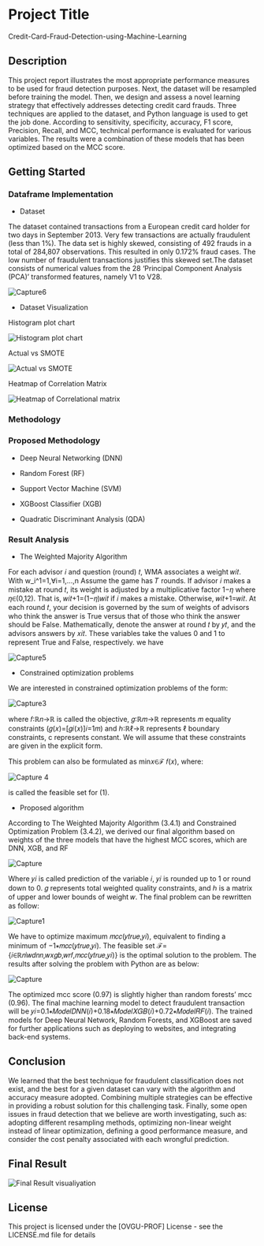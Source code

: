 # Project Title

Credit-Card-Fraud-Detection-using-Machine-Learning

## Description

This project report illustrates the most appropriate performance measures to be used for fraud detection purposes. Next, the dataset will be resampled before training the model. Then, we design and assess a novel learning strategy that effectively addresses detecting credit card frauds. Three techniques are applied to the dataset, and Python language is used to get the job done. According to sensitivity, specificity, accuracy, F1 score, Precision, Recall, and MCC, technical performance is evaluated for various variables. The results were a combination of these models that has been optimized based on the MCC score.

## Getting Started

### Dataframe Implementation


* Dataset


The dataset contained transactions from a European credit card holder for two days in September 2013. Very few transactions are actually fraudulent (less than 1%). The data set is highly skewed, consisting of 492 frauds in a total of 284,807 observations. This resulted in only 0.172% fraud cases. The low number of fraudulent transactions justifies this skewed set.The dataset consists of numerical values from the 28 ‘Principal Component Analysis (PCA)’ transformed features, namely V1 to V28.

![Capture6](https://user-images.githubusercontent.com/81937480/172600440-53e10e2a-596e-4e8b-8be8-ccd343fef70d.JPG)


* Dataset Visualization

Histogram plot chart

![Histogram plot chart](https://user-images.githubusercontent.com/81937480/172600770-f5939263-7108-4044-b3b8-5e6e460259a0.png)


Actual vs SMOTE

![Actual vs SMOTE](https://user-images.githubusercontent.com/81937480/172600539-e9d87c33-2d05-4dd5-998f-4cd80fc17b80.png)


Heatmap of Correlation Matrix

![Heatmap of Correlational matrix](https://user-images.githubusercontent.com/81937480/172600605-d10aea7d-d313-45d6-9f0b-a06da41cde6d.png)



### Methodology


### Proposed Methodology


* Deep Neural Networking (DNN)

* Random Forest (RF)

* Support Vector Machine (SVM)

* XGBoost Classifier (XGB)

* Quadratic Discriminant Analysis (QDA)


### Result Analysis 

* The Weighted Majority Algorithm

For each advisor 𝑖 and question (round) 𝑡, WMA associates a weight 𝑤𝑖𝑡. With w_i^1=1,∀i=1,…,n Assume the game has 𝑇 rounds. If advisor 𝑖 makes a mistake at round 𝑡, its weight is adjusted by a multiplicative factor 1−𝜂 where 𝜂∈(0,12). That is, 𝑤𝑖𝑡+1=(1−𝜂)𝑤𝑖𝑡 if 𝑖 makes a mistake. Otherwise, 𝑤𝑖𝑡+1=𝑤𝑖𝑡. At each round 𝑡, your decision is governed by the sum of weights of advisors who think the answer is True versus that of those who think the answer should be False. Mathematically, denote the answer at round 𝑡 by 𝑦𝑡, and the advisors answers by 𝑥𝑖𝑡. These variables take the values 0 and 1 to represent True and False, respectively. we have 

![Capture5](https://user-images.githubusercontent.com/81937480/172599856-a3d57d6e-f03f-4987-ab35-2b8cc7ef29e4.JPG)


* Constrained optimization problems

We are interested in constrained optimization problems of the form:

![Capture3](https://user-images.githubusercontent.com/81937480/172599958-02dfc53d-c2fe-4b15-a68a-a9a9661d78f5.JPG)

where 𝑓∶ℝ𝑛→ℝ is called the objective, 𝑔∶ℝ𝑚→ℝ represents 𝑚 equality constraints (𝑔(𝑥)=[𝑔𝑖(𝑥)]𝑖=1𝑚) and ℎ∶ℝℓ→ℝ represents ℓ boundary constraints, c represents constant. We will assume that these constraints are given in the explicit form.

This problem can also be formulated as min𝑥∈ℱ 𝑓(𝑥), where:

![Capture 4](https://user-images.githubusercontent.com/81937480/172600014-c9e317c4-9f33-4687-8d5d-e3546d7b3050.JPG) 

is called the feasible set for (1).


* Proposed algorithm

According to The Weighted Majority Algorithm (3.4.1) and Constrained Optimization Problem (3.4.2), we derived our final algorithm based on weights of the three models that have the highest MCC scores, which are DNN, XGB, and RF 


![Capture](https://user-images.githubusercontent.com/81937480/172599298-170665a2-26a9-4c97-80ba-dc89e77a75ef.JPG)


Where 𝑦𝑖 is called prediction of the variable 𝑖, 𝑦𝑖 is rounded up to 1 or round down to 0. 𝑔 represents total weighted quality constraints, and ℎ is a matrix of upper and lower bounds of weight 𝑤. The final problem can be rewritten as follow:


![Capture1](https://user-images.githubusercontent.com/81937480/172599402-328d0d00-4411-4fcf-9514-018fa544ec68.JPG)


We have to optimize maximum 𝑚𝑐𝑐(𝑦𝑡𝑟𝑢𝑒,𝑦𝑖), equivalent to finding a minimum of −1∗𝑚𝑐𝑐(𝑦𝑡𝑟𝑢𝑒,𝑦𝑖). The feasible set ℱ={𝑖∈ℝ𝑛∣𝑤𝑑𝑛𝑛,𝑤𝑥𝑔𝑏,𝑤𝑟𝑓,𝑚𝑐𝑐(𝑦𝑡𝑟𝑢𝑒,𝑦𝑖)} is the optimal solution to the problem. The results after solving the problem with Python are as below:

![Capture](https://user-images.githubusercontent.com/81937480/172598935-72915b05-f312-4235-9baf-6188ca3822ca.JPG)

The optimized mcc score (0.97) is slightly higher than random forests’ mcc (0.96). The final machine learning model to detect fraudulent transaction will be 𝑦𝑖=⁡0.1∗𝑀𝑜𝑑𝑒𝑙𝐷𝑁𝑁(𝑖)+⁡0.18∗𝑀𝑜𝑑𝑒𝑙𝑋𝐺𝐵(𝑖)+⁡0.72∗𝑀𝑜𝑑𝑒𝑙𝑅𝐹(𝑖). The trained models for Deep Neural Network, Random Forests, and XGBoost are saved for further applications such as deploying to websites, and integrating back-end systems.




## Conclusion

We learned that the best technique for fraudulent classification does not exist, and the best for a given dataset can vary with the algorithm and accuracy measure adopted. Combining multiple strategies can be effective in providing a robust solution for this challenging task. Finally, some open issues in fraud detection that we believe are worth investigating, such as: adopting different resampling methods, optimizing non-linear weight instead of linear optimization, defining a good performance measure, and consider the cost penalty associated with each wrongful prediction.

## Final Result

![Final Result visualiyation](https://user-images.githubusercontent.com/81937480/172598522-88451bc4-729b-4d1e-a6b1-b879afec68e4.png)


## License

This project is licensed under the [OVGU-PROF] License - see the LICENSE.md file for details
